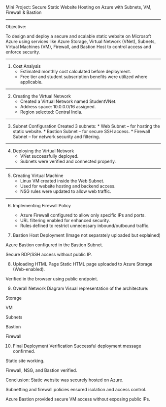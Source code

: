 Mini Project: Secure Static Website Hosting on Azure with Subnets, VM, Firewall & Bastion

_____________________________________________________________________________________
Objective: 

To design and deploy a secure and scalable static website on Microsoft Azure using services like Azure Storage, Virtual Network (VNet), Subnets, Virtual Machines (VM), Firewall, and Bastion Host to control access and enforce security.

_____________________________________________________________________________________
1. Cost Analysis
    * Estimated monthly cost calculated before deployment.
    * Free tier and student subscription benefits were utilized where applicable.

_____________________________________________________________________________________
2. Creating the Virtual Network
    * Created a Virtual Network named StudentVNet.
    * Address space: 10.0.0.0/16 assigned.
    * Region selected: Central India.

_____________________________________________________________________________________
3. Subnet Configuration
    Created 3 subnets:
        * Web Subnet – for hosting the static website.
        * Bastion Subnet – for secure SSH access.
        * Firewall Subnet – for network security and filtering.

_____________________________________________________________________________________
4. Deploying the Virtual Network
    * VNet successfully deployed.
    * Subnets were verified and connected properly.

_____________________________________________________________________________________
5. Creating Virtual Machine
    * Linux VM created inside the Web Subnet.
    * Used for website hosting and backend access.
    * NSG rules were updated to allow web traffic.

_____________________________________________________________________________________
6. Implementing Firewall Policy
    * Azure Firewall configured to allow only specific IPs and ports.
    * URL filtering enabled for enhanced security.
    * Rules defined to restrict unnecessary inbound/outbound traffic.

7. Bastion Host Deployment
(Image not separately uploaded but explained)

Azure Bastion configured in the Bastion Subnet.

Secure RDP/SSH access without public IP.

8. Uploading HTML Page
Static HTML page uploaded to Azure Storage (Web-enabled).

Verified in the browser using public endpoint.

9. Overall Network Diagram
Visual representation of the architecture:

Storage

VM

Subnets

Bastion

Firewall

10. Final Deployment Verification
Successful deployment message confirmed.

Static site working.

Firewall, NSG, and Bastion verified.

Conclusion:
Static website was securely hosted on Azure.

Subnetting and firewall policies ensured isolation and access control.

Azure Bastion provided secure VM access without exposing public IPs.


